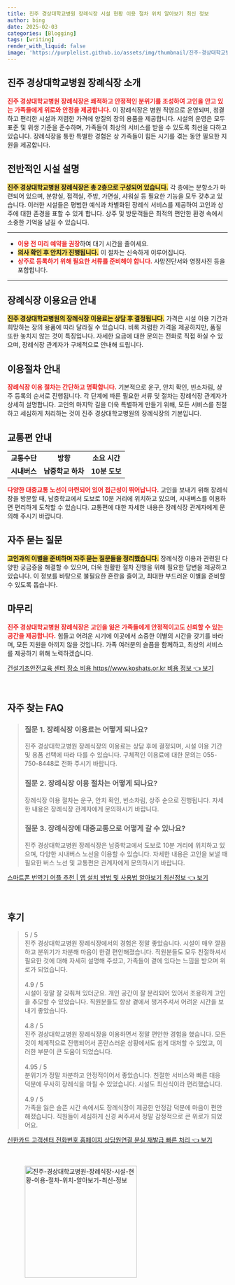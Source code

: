 ```yaml
---
title: 진주 경상대학교병원 장례식장 시설 현황 이용 절차 위치 알아보기 최신 정보
author: bing
date: 2025-02-03
categories: [Blogging]
tags: [writing]
render_with_liquid: false
image: 'https://purplelist.github.io/assets/img/thumbnail/진주-경상대학교병원-장례식장-시설-현황-이용-절차-위치-알아보기-최신-정보.webp'
---
```



<h2 id='진주_경상대학교병원_장례식장_소개'>진주 경상대학교병원 장례식장 소개</h2>

<p><b><span style="color: #ee2323;">진주 경상대학교병원 장례식장은 쾌적하고 안정적인 분위기를 조성하여 고인을 안고 있는 가족들에게 위로와 안정을 제공합니다.</span></b> 이 장례식장은 병원 직영으로 운영되며, 청결하고 편리한 시설과 저렴한 가격에 양질의 장의 용품을 제공합니다. 시설의 운영은 모두 표준 및 위생 기준을 준수하며, 가족들이 최상의 서비스를 받을 수 있도록 최선을 다하고 있습니다. 장례식장을 통한 특별한 경험은 상 가족들이 힘든 시기를 겪는 동안 필요한 지원을 제공합니다.</p>

<h2 id='전반적인_시설_설명'>전반적인 시설 설명</h2>

<p><b><span style="background-color: #ffe066;">진주 경상대학교병원 장례식장은 총 2층으로 구성되어 있습니다.</span></b> 각 층에는 분향소가 마련되어 있으며, 분향실, 접객실, 주방, 가면실, 샤워실 등 필요한 기능을 모두 갖추고 있습니다. 이러한 시설들은 평범한 예식과 차별화된 장례식 서비스를 제공하여 고인과 상주에 대한 존경을 표할 수 있게 합니다. 상주 및 방문객들은 최적의 편안한 환경 속에서 소중한 기억을 남길 수 있습니다.</p>

<hr />

<ul>
    <li><b><span style="color: #ee2323;">이용 전 미리 예약을 권장</span></b>하여 대기 시간을 줄이세요.</li>
    <li><b><span style="background-color: #ffe066;">의사 확인 후 안치가 진행됩니다.</span></b> 이 절차는 신속하게 이루어집니다.</li>
    <li><b><span style="color: #ee2323;">상주로 등록하기 위해 필요한 서류를 준비해야 합니다.</span></b> 사망진단서와 영정사진 등을 포함합니다.</li>
</ul>

<hr />

<h2 id='장례식장_이용요금_안내'>장례식장 이용요금 안내</h2>

<p><b><span style="background-color: #ffe066;">진주 경상대학교병원의 장례식장 이용료는 상담 후 결정됩니다.</span></b> 가격은 시설 이용 기간과 희망하는 장의 용품에 따라 달라질 수 있습니다. 비록 저렴한 가격을 제공하지만, 품질 또한 놓치지 않는 것이 특징입니다. 자세한 요금에 대한 문의는 전화로 직접 하실 수 있으며, 장례식장 관계자가 구체적으로 안내해 드립니다.</p>

<h2 id='이용절차_안내'>이용절차 안내</h2>

<p><b><span style="color: #ee2323;">장례식장 이용 절차는 간단하고 명확합니다.</span></b> 기본적으로 운구, 안치 확인, 빈소차림, 상주 등록의 순서로 진행됩니다. 각 단계에 따른 필요한 서류 및 절차는 장례식장 관계자가 상세히 설명합니다. 고인의 마지막 길을 더욱 특별하게 만들기 위해, 모든 서비스를 친절하고 세심하게 처리하는 것이 진주 경상대학교병원의 장례식장의 기본입니다.</p>

<h2 id='교통편_안내'>교통편 안내</h2>

<table>
    <tr>
        <td style="text-align: center; height: 17px;"><b>교통수단</b></td>
        <td style="text-align: center; height: 17px;"><b>방향</b></td>
        <td style="text-align: center; height: 17px;"><b>소요 시간</b></td>
    </tr>
    <tr>
        <td style="text-align: center; height: 17px;"><b>시내버스</b></td>
        <td style="text-align: center; height: 17px;"><b>남중학교 하차</b></td>
        <td style="text-align: center; height: 17px;"><b>10분 도보</b></td>
    </tr>
</table>

<p><b><span style="color: #ee2323;">다양한 대중교통 노선이 마련되어 있어 접근성이 뛰어납니다.</span></b> 고인을 보내기 위해 장례식장을 방문할 때, 남중학교에서 도보로 10분 거리에 위치하고 있으며, 시내버스를 이용하면 편리하게 도착할 수 있습니다. 교통편에 대한 자세한 내용은 장례식장 관계자에게 문의해 주시기 바랍니다.</p>

<h2 id='자주_묻는_질문'>자주 묻는 질문</h2>

<p><b><span style="background-color: #ffe066;">고인과의 이별을 준비하며 자주 묻는 질문들을 정리했습니다.</span></b> 장례식장 이용과 관련된 다양한 궁금증을 해결할 수 있으며, 더욱 원활한 절차 진행을 위해 필요한 답변을 제공하고 있습니다. 이 정보를 바탕으로 불필요한 혼란을 줄이고, 최대한 부드러운 이별을 준비할 수 있도록 돕습니다.</p>

<h2 id='마무리'>마무리</h2>

<p><b><span style="color: #ee2323;">진주 경상대학교병원 장례식장은 고인을 잃은 가족들에게 안정적이고도 신뢰할 수 있는 공간을 제공합니다.</span></b> 힘들고 어려운 시기에 이곳에서 소중한 이별의 시간을 갖기를 바라며, 모든 지원을 아끼지 않을 것입니다. 가족 여러분의 슬픔을 함께하고, 최상의 서비스를 제공하기 위해 노력하겠습니다.</p>


<p><a class="click-button" title="건설기초안전교육 센터 장소 비용 https//www.koshats.or.kr 비용 정보" href="https://purplelist.github.io/posts/%EA%B1%B4%EC%84%A4%EA%B8%B0%EC%B4%88%EC%95%88%EC%A0%84%EA%B5%90%EC%9C%A1-%EC%84%BC%ED%84%B0-%EC%9E%A5%EC%86%8C-%EB%B9%84%EC%9A%A9-httpswww.koshats.or.kr-%EB%B9%84%EC%9A%A9-%EC%A0%95%EB%B3%B4/" rel="dofollow">건설기초안전교육 센터 장소 비용 https//www.koshats.or.kr 비용 정보 👈 보기</a></p><br>
<h2 id='자주_찾는_FAQ'>자주 찾는 FAQ</h2>
<div itemscope="" itemtype="https://schema.org/FAQPage"> 
<blockquote> 
<div itemscope="" itemprop="mainEntity" itemtype="https://schema.org/Question"> 
<h3 itemprop="name">질문 1. 장례식장 이용료는 어떻게 되나요?</h3> 
<div itemscope="" itemprop="acceptedAnswer" itemtype="https://schema.org/Answer"> 
<span itemprop="text"> 
<p>진주 경상대학교병원 장례식장의 이용료는 상담 후에 결정되며, 시설 이용 기간 및 용품 선택에 따라 다를 수 있습니다. 구체적인 이용료에 대한 문의는 055-750-8448로 전화 주시기 바랍니다.</p> 
</span> 
</div> 
</div> 

<div itemscope="" itemprop="mainEntity" itemtype="https://schema.org/Question"> 
<h3 itemprop="name">질문 2. 장례식장 이용 절차는 어떻게 되나요?</h3> 
<div itemscope="" itemprop="acceptedAnswer" itemtype="https://schema.org/Answer"> 
<span itemprop="text"> 
<p>장례식장 이용 절차는 운구, 안치 확인, 빈소차림, 상주 순으로 진행됩니다. 자세한 내용은 장례식장 관계자에게 문의하시기 바랍니다.</p> 
</span> 
</div> 
</div> 

<div itemscope="" itemprop="mainEntity" itemtype="https://schema.org/Question"> 
<h3 itemprop="name">질문 3. 장례식장에 대중교통으로 어떻게 갈 수 있나요?</h3> 
<div itemscope="" itemprop="acceptedAnswer" itemtype="https://schema.org/Answer"> 
<span itemprop="text"> 
<p>진주 경상대학교병원 장례식장은 남중학교에서 도보로 10분 거리에 위치하고 있으며, 다양한 시내버스 노선을 이용할 수 있습니다. 자세한 내용은 고인을 보낼 때 필요한 버스 노선 및 교통편은 관계자에게 문의하시기 바랍니다.</p> 
</span> 
</div> 
</div> 
</blockquote> 
</div>
<p><a class="click-button" title="스마트폰 번역기 어플 추천 | 앱 설치 방법 및 사용법 알아보기 최신정보" href="https://purplelist.github.io/posts/%EC%8A%A4%EB%A7%88%ED%8A%B8%ED%8F%B0-%EB%B2%88%EC%97%AD%EA%B8%B0-%EC%96%B4%ED%94%8C-%EC%B6%94%EC%B2%9C-%EC%95%B1-%EC%84%A4%EC%B9%98-%EB%B0%A9%EB%B2%95-%EB%B0%8F-%EC%82%AC%EC%9A%A9%EB%B2%95-%EC%95%8C%EC%95%84%EB%B3%B4%EA%B8%B0-%EC%B5%9C%EC%8B%A0%EC%A0%95%EB%B3%B4/" rel="dofollow">스마트폰 번역기 어플 추천 | 앱 설치 방법 및 사용법 알아보기 최신정보 👈 보기</a></p><br>
<h2 id='후기'>후기</h2>
<div itemscope itemtype="https://schema.org/Product">
  <blockquote>
  <div itemprop="review" itemscope itemtype="https://schema.org/Review">
      <div itemprop="reviewRating" itemscope itemtype="https://schema.org/Rating"> <span itemprop="ratingValue">5</span> / <span itemprop="bestRating">5</span> </div>
      <span itemprop="reviewBody">진주 경상대학교병원 장례식장에서의 경험은 정말 좋았습니다. 시설이 매우 깔끔하고 분위기가 차분해 마음이 한결 편안해졌습니다. 직원분들도 모두 친절하셔서 필요한 것에 대해 자세히 설명해 주셨고, 가족들이 곁에 있다는 느낌을 받으며 위로가 되었습니다.</span>
  </div>
  <br>
  <div itemprop="review" itemscope itemtype="https://schema.org/Review">
      <div itemprop="reviewRating" itemscope itemtype="https://schema.org/Rating"> <span itemprop="ratingValue">4.9</span> / <span itemprop="bestRating">5</span> </div>
      <span itemprop="reviewBody">시설이 정말 잘 갖춰져 있더군요. 개인 공간이 잘 분리되어 있어서 조용하게 고인을 추모할 수 있었습니다. 직원분들도 항상 곁에서 챙겨주셔서 어려운 시간을 보내기 좋았습니다.</span>
  </div>
  <br>
  <div itemprop="review" itemscope itemtype="https://schema.org/Review">
      <div itemprop="reviewRating" itemscope itemtype="https://schema.org/Rating"> <span itemprop="ratingValue">4.8</span> / <span itemprop="bestRating">5</span> </div>
      <span itemprop="reviewBody">진주 경상대학교병원 장례식장을 이용하면서 정말 편안한 경험을 했습니다. 모든 것이 체계적으로 진행되어서 혼란스러운 상황에서도 쉽게 대처할 수 있었고, 이러한 부분이 큰 도움이 되었습니다.</span>
  </div>
  <br>
  <div itemprop="review" itemscope itemtype="https://schema.org/Review">
      <div itemprop="reviewRating" itemscope itemtype="https://schema.org/Rating"> <span itemprop="ratingValue">4.95</span> / <span itemprop="bestRating">5</span> </div>
      <span itemprop="reviewBody">분위기가 정말 차분하고 안정적이어서 좋았습니다. 친절한 서비스와 빠른 대응 덕분에 무사히 장례식을 마칠 수 있었습니다. 시설도 최신식이라 편리했습니다.</span>
  </div>
  <br>
  <div itemprop="review" itemscope itemtype="https://schema.org/Review">
      <div itemprop="reviewRating" itemscope itemtype="https://schema.org/Rating"> <span itemprop="ratingValue">4.9</span> / <span itemprop="bestRating">5</span> </div>
      <span itemprop="reviewBody">가족을 잃은 슬픈 시간 속에서도 장례식장이 제공한 안정감 덕분에 마음이 편안해졌습니다. 직원들이 세심하게 신경 써주셔서 정말 감정적으로 큰 위로가 되었어요.</span>
  </div>
  </blockquote>
</div>
<p><a class="click-button" title="신한카드 고객센터 전화번호 홈페이지 상담원연결 분실 재발급 빠른 처리" href="https://purplelist.github.io/posts/%EC%8B%A0%ED%95%9C%EC%B9%B4%EB%93%9C-%EA%B3%A0%EA%B0%9D%EC%84%BC%ED%84%B0-%EC%A0%84%ED%99%94%EB%B2%88%ED%98%B8-%ED%99%88%ED%8E%98%EC%9D%B4%EC%A7%80-%EC%83%81%EB%8B%B4%EC%9B%90%EC%97%B0%EA%B2%B0-%EB%B6%84%EC%8B%A4-%EC%9E%AC%EB%B0%9C%EA%B8%89-%EB%B9%A0%EB%A5%B8-%EC%B2%98%EB%A6%AC/" rel="dofollow">신한카드 고객센터 전화번호 홈페이지 상담원연결 분실 재발급 빠른 처리 👈 보기</a></p><br>
<figure class="image"><img src="https://purplelist.github.io/assets/img/thumbnail/진주-경상대학교병원-장례식장-시설-현황-이용-절차-위치-알아보기-최신-정보.webp" alt="진주-경상대학교병원-장례식장-시설-현황-이용-절차-위치-알아보기-최신-정보" width="256" height="256"></figure>